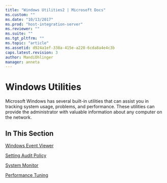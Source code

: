 ```yaml
---
title: "Windows Utilities2 | Microsoft Docs"
ms.custom: ""
ms.date: "10/13/2017"
ms.prod: "host-integration-server"
ms.reviewer: ""
ms.suite: ""
ms.tgt_pltfrm: ""
ms.topic: "article"
ms.assetid: d924a1ef-338a-415e-a228-6cda8a4e4c3b
caps.latest.revision: 3
author: MandiOhlinger
manager: anneta
---
```

# Windows Utilities
Microsoft Windows has several built-in utilities that can assist you in tracking system usage, problems, and performance. These utilities can provide the administrator with valuable information about any computer on the network.  
  
## In This Section  
 [Windows Event Viewer](../core/windows-event-viewer.md)  
  
 [Setting Audit Policy](../core/setting-audit-policy.md)  
  
 [System Monitor](../core/system-monitor.md)  
  
 [Performance Tuning](../core/performance-tuning.md)